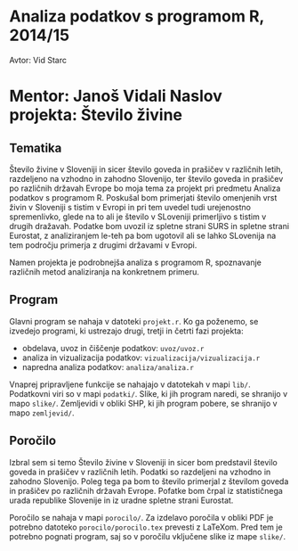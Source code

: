 # Analiza podatkov s programom R, 2014/15

Avtor: Vid Starc

Mentor: Janoš Vidali
Naslov projekta: Število živine
=======

## Tematika
Število živine v Sloveniji in sicer število goveda in prašičev v različnih letih, razdeljeno na vzhodno in zahodno Slovenijo, ter število goveda in prašičev po različnih državah Evrope bo moja tema za projekt pri predmetu Analiza podatkov s programom R. Poskušal bom primerjati število omenjenih vrst živin v Sloveniji s tistim v Evropi in pri tem uvedel tudi urejenostno spremenlivko, glede na to ali je število v SLoveniji primerljivo s tistim v drugih dražavah. Podatke bom uvozil iz spletne strani SURS in spletne strani Eurostat, z analiziranjem le-teh pa bom ugotovil ali se lahko SLovenija na tem področju primerja z drugimi državami v Evropi.

Namen projekta je podrobnejša analiza s programom R, spoznavanje različnih metod analiziranja na konkretnem primeru.

## Program

Glavni program se nahaja v datoteki `projekt.r`. Ko ga poženemo, se izvedejo
programi, ki ustrezajo drugi, tretji in četrti fazi projekta:

* obdelava, uvoz in čiščenje podatkov: `uvoz/uvoz.r`
* analiza in vizualizacija podatkov: `vizualizacija/vizualizacija.r`
* napredna analiza podatkov: `analiza/analiza.r`

Vnaprej pripravljene funkcije se nahajajo v datotekah v mapi `lib/`. Podatkovni
viri so v mapi `podatki/`. Slike, ki jih program naredi, se shranijo v mapo
`slike/`. Zemljevidi v obliki SHP, ki jih program pobere, se shranijo v mapo
`zemljevid/`.

## Poročilo
Izbral sem si temo Število živine v Sloveniji in sicer bom predstavil število goveda in prašičev v različnih letih. Podatki so razdeljeni na vzhodno in zahodno Slovenijo. Poleg tega pa bom to število primerjal z številom goveda in prašičev po različnih državah Evrope. Pofatke bom črpal iz statističnega urada republike Slovenije in iz uradne spletne strani Eurostat.

Poročilo se nahaja v mapi `porocilo/`. Za izdelavo poročila v obliki PDF je
potrebno datoteko `porocilo/porocilo.tex` prevesti z LaTeXom. Pred tem je
potrebno pognati program, saj so v poročilu vključene slike iz mape `slike/`.
